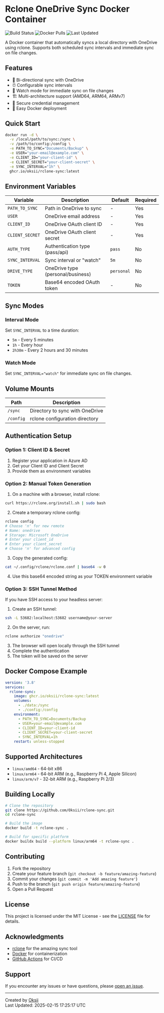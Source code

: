 # Rclone OneDrive Sync Docker Container

![Build Status](https://github.com/Oksii/rclone-sync/actions/workflows/docker-build.yml/badge.svg)
![Docker Pulls](https://img.shields.io/docker/pulls/ghcr.io/oksii/rclone-sync)
![Last Updated](https://img.shields.io/badge/last%20updated-2025--02--15-blue)

A Docker container that automatically syncs a local directory with OneDrive using rclone. Supports both scheduled sync intervals and immediate sync on file changes.

## Features

- 🔄 Bi-directional sync with OneDrive
- ⏰ Configurable sync intervals
- 👀 Watch mode for immediate sync on file changes
- 🏗️ Multi-architecture support (AMD64, ARM64, ARMv7)
- 🔐 Secure credential management
- 🐳 Easy Docker deployment

## Quick Start

```bash
docker run -d \
  -v /local/path/to/sync:/sync \
  -v /path/to/config:/config \
  -e PATH_TO_SYNC="Documents/Backup" \
  -e USER="your-email@example.com" \
  -e CLIENT_ID="your-client-id" \
  -e CLIENT_SECRET="your-client-secret" \
  -e SYNC_INTERVAL="1h" \
  ghcr.io/oksii/rclone-sync:latest
```

## Environment Variables

| Variable | Description | Default | Required |
|----------|-------------|---------|----------|
| `PATH_TO_SYNC` | Path in OneDrive to sync | - | Yes |
| `USER` | OneDrive email address | - | Yes |
| `CLIENT_ID` | OneDrive OAuth client ID | - | Yes |
| `CLIENT_SECRET` | OneDrive OAuth client secret | - | Yes |
| `AUTH_TYPE` | Authentication type (pass/api) | `pass` | No |
| `SYNC_INTERVAL` | Sync interval or "watch" | `5m` | No |
| `DRIVE_TYPE` | OneDrive type (personal/business) | `personal` | No |
| `TOKEN` | Base64 encoded OAuth token | - | No |

## Sync Modes

### Interval Mode
Set `SYNC_INTERVAL` to a time duration:
- `5m` - Every 5 minutes
- `1h` - Every hour
- `2h30m` - Every 2 hours and 30 minutes

### Watch Mode
Set `SYNC_INTERVAL="watch"` for immediate sync on file changes.

## Volume Mounts

| Path | Description |
|------|-------------|
| `/sync` | Directory to sync with OneDrive |
| `/config` | rclone configuration directory |

## Authentication Setup

### Option 1: Client ID & Secret
1. Register your application in Azure AD
2. Get your Client ID and Client Secret
3. Provide them as environment variables

### Option 2: Manual Token Generation

1. On a machine with a browser, install rclone:
```bash
curl https://rclone.org/install.sh | sudo bash
```

2. Create a temporary rclone config:
```bash
rclone config
# Choose 'n' for new remote
# Name: onedrive
# Storage: Microsoft OneDrive
# Enter your client_id
# Enter your client_secret
# Choose 'n' for advanced config
```

3. Copy the generated config:
```bash
cat ~/.config/rclone/rclone.conf | base64 -w 0
```

4. Use this base64 encoded string as your TOKEN environment variable

### Option 3: SSH Tunnel Method

If you have SSH access to your headless server:

1. Create an SSH tunnel:
```bash
ssh -L 53682:localhost:53682 username@your-server
```

2. On the server, run:
```bash
rclone authorize "onedrive"
```

3. The browser will open locally through the SSH tunnel
4. Complete the authentication
5. The token will be saved on the server

## Docker Compose Example

```yaml
version: '3.8'
services:
  rclone-sync:
    image: ghcr.io/oksii/rclone-sync:latest
    volumes:
      - ./data:/sync
      - ./config:/config
    environment:
      - PATH_TO_SYNC=Documents/Backup
      - USER=your-email@example.com
      - CLIENT_ID=your-client-id
      - CLIENT_SECRET=your-client-secret
      - SYNC_INTERVAL=1h
    restart: unless-stopped
```

## Supported Architectures

- `linux/amd64` - 64-bit x86
- `linux/arm64` - 64-bit ARM (e.g., Raspberry Pi 4, Apple Silicon)
- `linux/arm/v7` - 32-bit ARM (e.g., Raspberry Pi 2/3)

## Building Locally

```bash
# Clone the repository
git clone https://github.com/Oksii/rclone-sync.git
cd rclone-sync

# Build the image
docker build -t rclone-sync .

# Build for specific platform
docker buildx build --platform linux/arm64 -t rclone-sync .
```

## Contributing

1. Fork the repository
2. Create your feature branch (`git checkout -b feature/amazing-feature`)
3. Commit your changes (`git commit -m 'Add amazing feature'`)
4. Push to the branch (`git push origin feature/amazing-feature`)
5. Open a Pull Request

## License

This project is licensed under the MIT License - see the [LICENSE](LICENSE) file for details.

## Acknowledgments

- [rclone](https://rclone.org/) for the amazing sync tool
- [Docker](https://www.docker.com/) for containerization
- [GitHub Actions](https://github.com/features/actions) for CI/CD

## Support

If you encounter any issues or have questions, please [open an issue](https://github.com/Oksii/rclone-sync/issues/new).

---
Created by [Oksii](https://github.com/Oksii)  
Last Updated: 2025-02-15 17:25:17 UTC